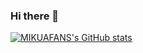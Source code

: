 ### Hi there 👋

<!--
**MIKUAFANS/MIKUAFANS** is a ✨ _special_ ✨ repository because its `README.md` (this file) appears on your GitHub profile.

Here are some ideas to get you started:

- 🔭 I’m currently working on ...
- 🌱 I’m currently learning ...
- 👯 I’m looking to collaborate on ...
- 🤔 I’m looking for help with ...
- 💬 Ask me about ...
- 📫 How to reach me: ...
- 😄 Pronouns: ...
- ⚡ Fun fact: ...
-->
[![MIKUAFANS's GitHub stats](https://github-readme-stats.vercel.app/api?username=MIKUAFANS&show_icons=true&theme=tokyonight)](https://github.com/anuraghazra/github-readme-stats)
